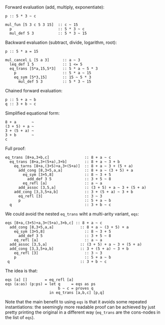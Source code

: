 Forward evaluation (add, multiply, exponentiate):

    p :: 5 * 3 ~ c

    mul_fun [5 3 c 5 3 15]  :: c ~ 15
      p                     :: 5 * 3 ~ c
      mul_def 5 3           :: 5 * 3 ~ 15


Backward evaluation (subtract, divide, logarithm, root):

    p :: 5 * a = 15
  
    mul_cancel_L [5 a 3]      :: a ~ 3
      leq_def 1 5             :: 1 <= 5
      eq_trans [5*a,15,5*3]   :: 5 * a ~ 5 * 3
        p                     :: 5 * a ~ 15
        eq_sym [5*3,15]       :: 15 ~ 5 * 3
          mul_def 5 3         :: 5 * 3 ~ 15



Chained forward evaluation:

    p :: 5 + a ~ b
    q :: 3 + b ~ c


Simplified equational form:

    8 + a       ~
    (3 + 5) + a ~
    3 + (5 + a) ~
    3 + b       ~
    c

Full proof:

    eq_trans [8+a,3+b,c]                :: 8 + a ~ c
      eq_trans [8+a,3+(5+a),3+b]        :: 8 + a ~ 3 + b
        eq_tarns [8+a,(3+5)+a,3+(5+a)]  :: 8 + a ~ 3 + (5 + a)
          add_cong [8,3+5,a,a]          :: 8 + a ~ (3 + 5) + a
            eq_sym [3+5,8]              :: 8 ~ 3 + 5
              add_def 3 5               :: 3 + 5 ~ 8
            eq_refl [a]                 :: a ~ a
          add_assoc [3,5,a]             :: (3 + 5) + a ~ 3 + (5 + a)
        add_cong [3,3,5+a,b]            :: 3 + (5 + a) ~ 3 + b
          eq_refl [3]                   :: 3 ~ 3
          p                             :: 5 + a ~ b
      q                                 :: 3 + b ~ c


We could avoid the nested `eq_trans` wiht a multi-arity variant, `eqs`:

    eqs [8+a,(3+5)+a,3+(5+a),3+b,c] :: 8 + a ~ c
      add_cong [8,3+5,a,a]            :: 8 + a ~ (3 + 5) + a
        eq_sym [3+5,8]                  :: 8 ~ 3 + 5
          add_def 3 5                   :: 3 + 5 ~ 8
        eq_refl [a]                     :: a ~ a
      add_assoc [3,5,a]               :: (3 + 5) + a ~ 3 + (5 + a)
      add_cong [3,3,5+a,b]            :: 3 + (5 + a) ~ 3 + b
        eq_refl [3]                     :: 3 ~ 3
        p                               :: 5 + a ~ b
     q                                :: 3 + b ~ c

The idea is that:

    eqs [a] []        = eq_refl [a]
    eqs (a:as) (p:ps) = let q     = eqs as ps
                            b ~ c = proves q
                        in eq_trans [a,b,c] [p,q]


Note that the main benefit to using `eqs` is that it avoids some
repeated instantiations: the seemingly more readable proof can be achieved
by just pretty printing the original in a different way (`eq_trans` are
the cons-nodes in the list of `eqs`).




